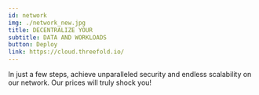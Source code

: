 ```yaml
---
id: network
img: ./network_new.jpg
title: DECENTRALIZE YOUR
subtitle: DATA AND WORKLOADS
button: Deploy
link: https://cloud.threefold.io/
---
```


In just a few steps, achieve unparalleled security and endless scalability on our network.  Our prices will truly shock you!
